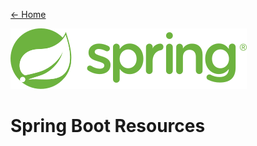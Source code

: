 [← Home](/README.md)

![Spring Logo](../../Utilities/Images/spring-logo.png)

# Spring Boot Resources
